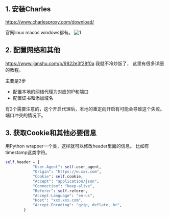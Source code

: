 ## 1. 安装Charles
https://www.charlesproxy.com/download/

官网linux macos windows都有。
![1](https://gitee.com/chasays/mdPic/raw/master/uPic/sp7qg9.png)

## 2. 配置网络和其他

https://www.jianshu.com/p/9822e3f28f0a
我就不冷炒饭了， 这里有很多详细的教程。

主要是2步
- 配置本地的网络代理为对应的IP和端口
- 配置证书和添加域名

有2个需要注意的，这个开启代理后，本地的重定向开启有可能会导致这个失败。端口冲突的情况下。


## 3. 获取Cookie和其他必要信息

用Python wrapper一个类，这样就可以修改header里面的信息。 比如有timestamp这类字符。
```py
self.header = {
			"User-Agent": self.user_agent,
			"Origin": "https://w.xxx.com",
			"Cookie": self.cookie,
			"Accept": "application/json",
			"Connection": "keep-alive",
			"Referer": self.referer,
			"Accept-Language": "en-us",
			"Host": "xxx.xxx.com",
			"Accept-Encoding": "gzip, deflate, br",
		}
```

